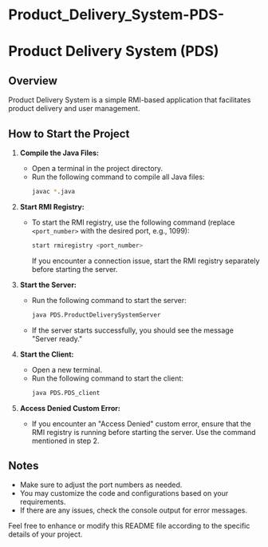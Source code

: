 # Product_Delivery_System-PDS-

# Product Delivery System (PDS)

## Overview

Product Delivery System is a simple RMI-based application that facilitates product delivery and user management.

## How to Start the Project

1. **Compile the Java Files:**
   - Open a terminal in the project directory.
   - Run the following command to compile all Java files:
     ```bash
     javac *.java
     ```

2. **Start RMI Registry:**
   - To start the RMI registry, use the following command (replace `<port_number>` with the desired port, e.g., 1099):
     ```bash
     start rmiregistry <port_number>
     ```
     If you encounter a connection issue, start the RMI registry separately before starting the server.

3. **Start the Server:**
   - Run the following command to start the server:
     ```bash
     java PDS.ProductDeliverySystemServer
     ```
   - If the server starts successfully, you should see the message "Server ready."

4. **Start the Client:**
   - Open a new terminal.
   - Run the following command to start the client:
     ```bash
     java PDS.PDS_client
     ```

5. **Access Denied Custom Error:**
   - If you encounter an "Access Denied" custom error, ensure that the RMI registry is running before starting the server. Use the command mentioned in step 2.

## Notes
- Make sure to adjust the port numbers as needed.
- You may customize the code and configurations based on your requirements.
- If there are any issues, check the console output for error messages.

Feel free to enhance or modify this README file according to the specific details of your project.

